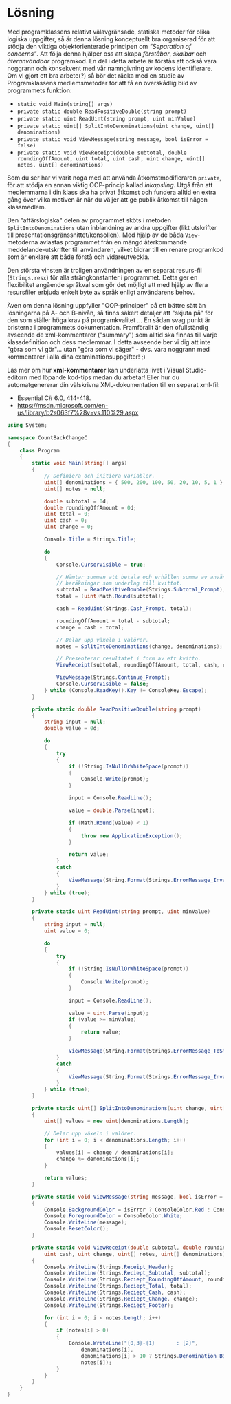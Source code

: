 # Lösning

Med programklassens relativt välavgränsade, statiska metoder för olika logiska uppgifter, så är denna lösning konceptuellt bra organiserad för att stödja den viktiga objektorienterade principen om *"Separation of concerns"*. Att följa denna hjälper oss att skapa _förståbar_, _skalbar_ och _återanvändbar_ programkod. En del i detta arbete är förstås att också vara noggrann och konsekvent med vår namngivning av kodens identifierare. Om vi gjort ett bra arbete(?) så bör det räcka med en studie av Programklassens medlemsmetoder för att få en överskådlig bild av programmets funktion:

- ```static void Main(string[] args)```
- ```private static double ReadPositiveDouble(string prompt)```
- ```private static uint ReadUint(string prompt, uint minValue)```
- ```private static uint[] SplitIntoDenominations(uint change, uint[] denominations)```
- ```private static void ViewMessage(string message, bool isError = false)```
- ```private static void ViewReceipt(double subtotal, double roundingOffAmount, uint total, uint cash, uint change, uint[] notes, uint[] denominations)```

Som du ser har vi varit noga med att använda åtkomstmodifieraren ```private```, för att stödja en annan viktig OOP-princip kallad *inkapsling*.  Utgå från att medlemmarna i din klass ska ha privat åtkomst och fundera alltid en extra gång över vilka motiven är när du väljer att ge publik åtkomst till någon klassmedlem. 

Den "affärslogiska" delen av programmet sköts i metoden ```SplitIntoDenominations``` utan inblandning av andra uppgifter (likt utskrifter till presentationsgränssnittet/konsollen). Med hjälp av de båda ```View```-metoderna  avlastas programmet från en mängd återkommande meddelande-utskrifter till användaren, vilket bidrar till en renare programkod som är enklare att både förstå och vidareutveckla.  

Den största vinsten är troligen användningen av en separat resurs-fil (```Strings.resx```)  för alla strängkonstanter i programmet. Detta ger en flexibilitet angående språkval som gör det möjligt att med hjälp av flera resursfiler erbjuda enkelt byte av språk enligt användarens behov.

Även om denna lösning uppfyller "OOP-principer" på ett bättre sätt än lösningarna på A- och B-nivån, så finns säkert detaljer att "skjuta på" för den som ställer höga krav på programkvalitet ... En sådan svag punkt är bristerna i programmets dokumentation. Framförallt är den ofullständig avseende de xml-kommentarer ("summary") som alltid ska finnas till varje klassdefinition och dess medlemmar. I detta avseende ber vi dig att inte "göra som vi gör"... utan "göra som vi säger" - dvs. vara noggrann med kommentarer i alla dina examinationsuppgifter! ;) 

Läs mer om hur **xml-kommentarer** kan underlätta livet i Visual Studio-editorn med löpande kod-tips medan du arbetar! Eller hur du automatgenererar din välskrivna XML-dokumentation till en separat xml-fil:  

+ Essential C# 6.0, 414-418.
+ https://msdn.microsoft.com/en-us/library/b2s063f7%28v=vs.110%29.aspx

```c#
using System;

namespace CountBackChangeC
{
    class Program
    {
        static void Main(string[] args)
        {
            // Definiera och initiera variabler.
            uint[] denominations = { 500, 200, 100, 50, 20, 10, 5, 1 };
            uint[] notes = null;

            double subtotal = 0d;
            double roundingOffAmount = 0d;
            uint total = 0;
            uint cash = 0;
            uint change = 0;

            Console.Title = Strings.Title;

            do
            {
                Console.CursorVisible = true;

                // Hämtar summan att betala och erhållen summa av användaren, samt genomför
                // beräkningar som underlag till kvittot.
                subtotal = ReadPositiveDouble(Strings.Subtotal_Prompt);
                total = (uint)Math.Round(subtotal);

                cash = ReadUint(Strings.Cash_Prompt, total);

                roundingOffAmount = total - subtotal;
                change = cash - total;

                // Delar upp växeln i valörer.
                notes = SplitIntoDenominations(change, denominations);

                // Presenterar resultatet i form av ett kvitto.
                ViewReceipt(subtotal, roundingOffAmount, total, cash, change, notes, denominations);

                ViewMessage(Strings.Continue_Prompt);
                Console.CursorVisible = false;
            } while (Console.ReadKey().Key != ConsoleKey.Escape);
        }

        private static double ReadPositiveDouble(string prompt)
        {
            string input = null;
            double value = 0d;

            do
            {
                try
                {
                    if (!String.IsNullOrWhiteSpace(prompt))
                    {
                        Console.Write(prompt);
                    }

                    input = Console.ReadLine();

                    value = double.Parse(input);

                    if (Math.Round(value) < 1)
                    {
                        throw new ApplicationException();
                    }

                    return value;
                }
                catch
                {
                    ViewMessage(String.Format(Strings.ErrorMessage_InvalidAmount, input), true);
                }
            } while (true);
        }

        private static uint ReadUint(string prompt, uint minValue)
        {
            string input = null;
            uint value = 0;

            do
            {
                try
                {
                    if (!String.IsNullOrWhiteSpace(prompt))
                    {
                        Console.Write(prompt);
                    }

                    input = Console.ReadLine();

                    value = uint.Parse(input);
                    if (value >= minValue)
                    {
                        return value;
                    }

                    ViewMessage(String.Format(Strings.ErrorMessage_ToSmallAmount, input), true);
                }
                catch
                {
                    ViewMessage(String.Format(Strings.ErrorMessage_InvalidAmount, input), true);
                }
            } while (true);
        }

        private static uint[] SplitIntoDenominations(uint change, uint[] denominations)
        {
            uint[] values = new uint[denominations.Length];

            // Delar upp växeln i valörer.
            for (int i = 0; i < denominations.Length; i++)
            {
                values[i] = change / denominations[i];
                change %= denominations[i];
            }

            return values;
        }

        private static void ViewMessage(string message, bool isError = false)
        {
            Console.BackgroundColor = isError ? ConsoleColor.Red : ConsoleColor.DarkGreen;
            Console.ForegroundColor = ConsoleColor.White;
            Console.WriteLine(message);
            Console.ResetColor();
        }

        private static void ViewReceipt(double subtotal, double roundingOffAmount, uint total,
            uint cash, uint change, uint[] notes, uint[] denominations)
        {
            Console.WriteLine(Strings.Receipt_Header);
            Console.WriteLine(Strings.Reciept_Subtotal, subtotal);
            Console.WriteLine(Strings.Reciept_RoundingOffAmount, roundingOffAmount);
            Console.WriteLine(Strings.Reciept_Total, total);
            Console.WriteLine(Strings.Reciept_Cash, cash);
            Console.WriteLine(Strings.Reciept_Change, change);
            Console.WriteLine(Strings.Reciept_Footer);

            for (int i = 0; i < notes.Length; i++)
            {
                if (notes[i] > 0)
                {
                    Console.WriteLine("{0,3}-{1}       : {2}",
                        denominations[i],
                        denominations[i] > 10 ? Strings.Denomination_Bill : Strings.Denomination_Coin,
                        notes[i]);
                }
            }
        }
    }
}


```